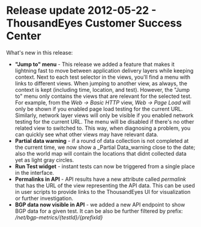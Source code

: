 # Release update 2012-05-22 - ThousandEyes Customer Success Center

What's new in this release:

* **"Jump to" menu** - This release we added a feature that makes it lightning fast to move between application delivery layers while keeping context. Next to each test selector in the views, you'll find a menu with links to different views. When jumping to another view, as always, the context is kept \(including time, location, and test\). However, the "Jump to" menu only contains the views that are relevant for the selected test. For example, from the _Web -&gt; Basic HTTP_ view, _Web -&gt; Page Load_ will only be shown if you enabled page load testing for the current URL. Similarly, network layer views will only be visible if you enabled network testing for the current URL. The menu will be disabled if there's no other related view to switched to. This way, when diagnosing a problem, you can quickly see what other views may have relevant data.
* **Partial data warning** - if a round of data collection is not completed at the current time, we now show a _Partial Data_warning close to the date; also the world map will contain the locations that didnt collected data yet as light gray circles.
* **Run Test widget** - instant tests can now be triggered from a single place in the interface.
* **Permalinks in API** - API results have a new attribute called _permalink_ that has the URL of the view representing the API data. This can be used in user scripts to provide links to the ThousandEyes UI for visualization or further investigation.
* **BGP data now visible in API** - we added a new API endpoint to show BGP data for a given test. It can be also be further filtered by prefix: _/net/bgp-metrics/{testId}/{prefixId}_

